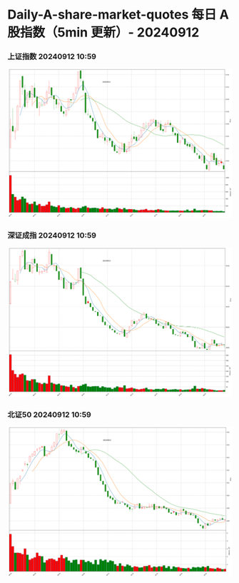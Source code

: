 
# Daily-A-share-market-quotes 每日 A 股指数（5min 更新）- 20240912

### 上证指数 20240912 10:59
![](./fig/2024/9/20240912-sh000001.png)

### 深证成指 20240912 10:59
![](./fig/2024/9/20240912-sz399001.png)

### 北证50 20240912 10:59
![](./fig/2024/9/20240912-bj899050.png)
